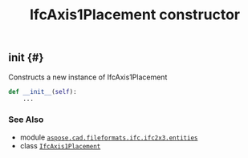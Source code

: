 ﻿---
title: IfcAxis1Placement constructor
second_title: Aspose.CAD for Python via .NET API References
description: 
type: docs
weight: 10
url: /python-net/aspose.cad.fileformats.ifc.ifc2x3.entities/ifcaxis1placement/__init__/
is_root: false
---

## __init__ {#}

Constructs a new instance of IfcAxis1Placement



```python
def __init__(self):
    ...
```





### See Also
* module [`aspose.cad.fileformats.ifc.ifc2x3.entities`](../../)
* class [`IfcAxis1Placement`](/cad/python-net/aspose.cad.fileformats.ifc.ifc2x3.entities/ifcaxis1placement)
